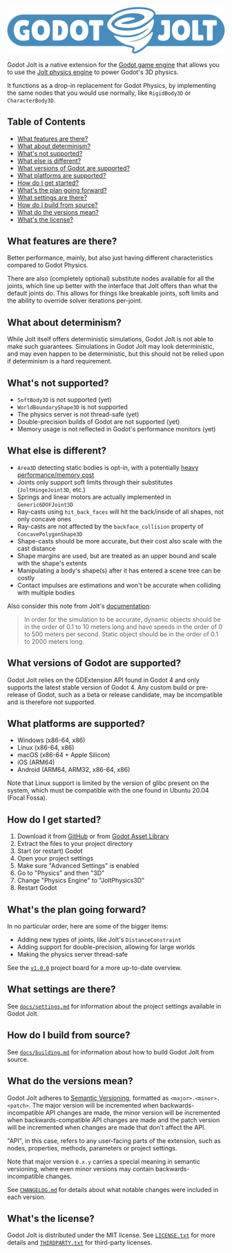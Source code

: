 <p align="center">
  <a href="https://github.com/godot-jolt/godot-jolt">
    <img alt="Godot Jolt" src="docs/logo.svg">
  </a>
</p>

Godot Jolt is a native extension for the [Godot game engine][god] that allows you to use the [Jolt
physics engine][jlt] to power Godot's 3D physics.

It functions as a drop-in replacement for Godot Physics, by implementing the same nodes that you
would use normally, like `RigidBody3D` or `CharacterBody3D`.

## Table of Contents

- [What features are there?](#what-features-are-there)
- [What about determinism?](#what-about-determinism)
- [What's not supported?](#whats-not-supported)
- [What else is different?](#what-else-is-different)
- [What versions of Godot are supported?](#what-versions-of-godot-are-supported)
- [What platforms are supported?](#what-platforms-are-supported)
- [How do I get started?](#how-do-i-get-started)
- [What's the plan going forward?](#whats-the-plan-going-forward)
- [What settings are there?](#what-settings-are-there)
- [How do I build from source?](#how-do-i-build-from-source)
- [What do the versions mean?](#what-do-the-versions-mean)
- [What's the license?](#whats-the-license)

## What features are there?

Better performance, mainly, but also just having different characteristics compared to Godot
Physics.

There are also (completely optional) substitute nodes available for all the joints, which line up
better with the interface that Jolt offers than what the default joints do. This allows for things
like breakable joints, soft limits and the ability to override solver iterations per-joint.

## What about determinism?

While Jolt itself offers deterministic simulations, Godot Jolt is not able to make such guarantees.
Simulations in Godot Jolt may look deterministic, and may even happen to be deterministic, but this
should not be relied upon if determinism is a hard requirement.

## What's not supported?

- `SoftBody3D` is not supported (yet)
- `WorldBoundaryShape3D` is not supported
- The physics server is not thread-safe (yet)
- Double-precision builds of Godot are not supported (yet)
- Memory usage is not reflected in Godot's performance monitors (yet)

## What else is different?

- `Area3D` detecting static bodies is opt-in, with a potentially [heavy performance/memory
  cost][jst]
- Joints only support soft limits through their substitutes (`JoltHingeJoint3D`, etc.)
- Springs and linear motors are actually implemented in `Generic6DOFJoint3D`
- Ray-casts using `hit_back_faces` will hit the back/inside of all shapes, not only concave ones
- Ray-casts are not affected by the `backface_collision` property of `ConcavePolygonShape3D`
- Shape-casts should be more accurate, but their cost also scale with the cast distance
- Shape margins are used, but are treated as an upper bound and scale with the shape's extents
- Manipulating a body's shape(s) after it has entered a scene tree can be costly
- Contact impulses are estimations and won't be accurate when colliding with multiple bodies

Also consider this note from Jolt's [documentation][jdc]:

> In order for the simulation to be accurate, dynamic objects should be in the order of 0.1 to 10
> meters long and have speeds in the order of 0 to 500 meters per second. Static object should be in
> the order of 0.1 to 2000 meters long.

## What versions of Godot are supported?

Godot Jolt relies on the GDExtension API found in Godot 4 and only supports the latest stable
version of Godot 4. Any custom build or pre-release of Godot, such as a beta or release candidate,
may be incompatible and is therefore not supported.

## What platforms are supported?

- Windows (x86-64, x86)
- Linux (x86-64, x86)
- macOS (x86-64 + Apple Silicon)
- iOS (ARM64)
- Android (ARM64, ARM32, x86-64, x86)

Note that Linux support is limited by the version of glibc present on the system, which must be
compatible with the one found in Ubuntu 20.04 (Focal Fossa).

## How do I get started?

1. Download it from [GitHub][rls] or from [Godot Asset Library][ast]
2. Extract the files to your project directory
3. Start (or restart) Godot
4. Open your project settings
5. Make sure "Advanced Settings" is enabled
6. Go to "Physics" and then "3D"
7. Change "Physics Engine" to "JoltPhysics3D"
8. Restart Godot

## What's the plan going forward?

In no particular order, here are some of the bigger items:

- Adding new types of joints, like Jolt's `DistanceConstraint`
- Adding support for double-precision, allowing for large worlds
- Making the physics server thread-safe

See the [`v1.0.0`][prj] project board for a more up-to-date overview.

## What settings are there?

See [`docs/settings.md`][set] for information about the project settings available in Godot Jolt.

## How do I build from source?

See [`docs/building.md`][bld] for information about how to build Godot Jolt from source.

## What do the versions mean?

Godot Jolt adheres to [Semantic Versioning][smv], formatted as `<major>.<minor>.<patch>`. The major
version will be incremented when backwards-incompatible API changes are made, the minor version will
be incremented when backwards-compatible API changes are made and the patch version will be
incremented when changes are made that don't affect the API.

"API", in this case, refers to any user-facing parts of the extension, such as nodes, properties,
methods, parameters or project settings.

Note that major version `0.x.y` carries a special meaning in semantic versioning, where even minor
versions may contain backwards-incompatible changes.

See [`CHANGELOG.md`][chl] for details about what notable changes were included in each version.

## What's the license?

Godot Jolt is distributed under the MIT license. See [`LICENSE.txt`][lic] for more details and
[`THIRDPARTY.txt`][trd] for third-party licenses.

[god]: https://godotengine.org/
[jlt]: https://github.com/jrouwe/JoltPhysics
[jst]: docs/settings.md#jolt-3d
[jdc]: https://jrouwe.github.io/JoltPhysics/
[rls]: https://github.com/godot-jolt/godot-jolt/releases/latest
[ast]: https://godotengine.org/asset-library/asset/1918
[prj]: https://github.com/orgs/godot-jolt/projects/1
[set]: docs/settings.md
[bld]: docs/building.md
[smv]: https://semver.org/spec/v2.0.0.html
[chl]: CHANGELOG.md
[lic]: LICENSE.txt
[trd]: THIRDPARTY.txt
